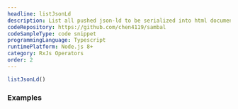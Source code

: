 ```yaml
---
headline: listJsonLd
description: List all pushed json-ld to be serialized into html document
codeRepository: https://github.com/chen4119/sambal
codeSampleType: code snippet
programmingLanguage: Typescript
runtimePlatform: Node.js 8+
category: RxJs Operators
order: 2
---
```


```ts
listJsonLd()
```

### __Examples__
